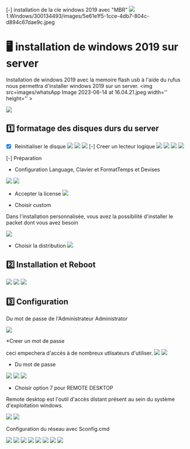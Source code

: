 [-] installation de la cle windows 2019 avec "MBR"
</img> <img src=images/5e61e1f5-1cce-4db7-804c-d894c67dae9c.jpeg width='' height='' > </img>
1.Windows/300134493/images/5e61e1f5-1cce-4db7-804c-d894c67dae9c.jpeg
# :desktop_computer: installation de windows 2019 sur server
Installation de windows 2019 avec la memoire flash usb à l'aide du rufus nous permettra d'installer windows 2019 sur un server.
</img> <img src=images/whatsApp Image 2023-06-14 at 16.04.21.jpeg width='' height='' > </img>

<img src=images/c14c542c-3396-4fab-8f34-4a7b7169cead.jpeg width='' height='' > </img>

## :one: formatage des disques durs du server

- [x] Reinitialiser le disque
</img> <img src=images/IMG_1875.jpeg width='' height='' > </img>
</img> <img src=images/IMG_1844.jpeg width='' height='' > </img>
<img src=images/7aaa7646-e6fd-4fbc-9f44-2a92051947c7.jpeg width='' height='' > </img>
[-] Creer un lecteur logique
<img src=images/db08feb8-725d-43d9-95b6-97e591cd2d7d.jpeg width='' height='' > </img>
<img src=images/c5160e42-3dee-4c22-b520-c17f9146aa92.jpeg width='' height='' > </img>
<img src=images/dd03f1b9-87ca-4a45-900c-bc7f0cc81252.jpeg width='' height='' > </img>
<img src=images/dd03f1b9-87ca-4a45-900c-bc7f0cc81252.jpeg width='' height='' > </img>

[-]  Préparation
* Configuration Language, Clavier et FormatTemps et Devises
 
</img> <img src=images/IMG_1854.jpeg width='' height='' > </img>
</img> <img src=images/IMG_1855.jpeg width='' height='' > </img>
* Accepter la license
</img> <img src=images/IMG_1858.jpeg width='' height='' > </img>

* Choisir custom
  
Dans l'installation personnalisée, vous avez la possibilité d'installer le packet dont vous avez besoin

</img> <img src=images/IMG_1859.jpeg width='' height='' > </img>

* Choisir la distribution
</img> <img src=images/IMG_1863.jpeg width='' height='' > </img>

## 2️⃣  Installation et Reboot

</img> <img src=images/IMG_1886.jpeg width='' height='' > </img>
</img> <img src=images/IMG_1885.jpeg width='' height='' > </img>
</img> <img src=images/IMG_1888.jpeg width='' height='' > </img>

## 3️⃣  Configuration

Du mot de passe de l'Administrateur Administrator

</img> <img src=images/IMG_1893.jpeg width='' height='' > </img>

*Creer un mot de passe 

ceci empechera d'accès à de nombreux utlisateurs d'utiliser.
</img> <img src=images/IMG_1894.jpeg width='' height='' > </img>
</img> <img src=images/IMG_1897.jpeg width='' height='' > </img>

* Du mot de passe 

</img> <img src=images/IMG_1899.jpeg width='' height='' > </img> 
</img> <img src=images/IMG_1900.jpeg width='' height='' > </img>
</img> <img src=images/IMG_1901.jpeg width='' height='' > </img>
* Choisir option 7 pour REMOTE DESKTOP

Remote desktop est l'outil d'accès distant présent au sein du système d'exploitation windows.

</img> <img src=images/IMG_1902.jpeg width='' height='' > </img>
</img> <img src=images/IMG_1903.jpeg width='' height='' > </img>

Configuration du réseau avec Sconfig.cmd

</img> <img src=images/IMG_2067.jpeg width='' height='' > </img>
</img> <img src=images/IMG_2068.jpeg width='' height='' > </img>
</img> <img src=images/IMG_2069.jpeg width='' height='' > </img>
</img> <img src=images/IMG_2070.jpeg width='' height='' > </img>
</img> <img src=images/IMG_2071.jpeg width='' height='' > </img>
</img> <img src=images/IMG_2072.jpeg width='' height='' > </img>
</img> <img src=images/IMG_2073.jpeg width='' height='' > </img>
</img> <img src=images/IMG_2074.jpeg width='' height='' > </img>








